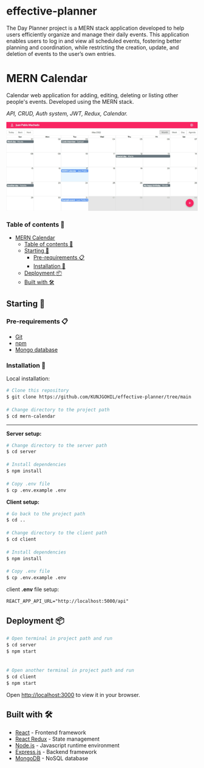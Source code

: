 # effective-planner
The Day Planner project is a MERN stack application developed to help users efficiently organize and manage their daily events. This application enables users to log in and view all scheduled events, fostering better planning and coordination, while restricting the creation, update, and deletion of events to the user’s own entries.

# MERN Calendar

Calendar web application for adding, editing, deleting or listing other people's events. Developed using the MERN stack.

*API, CRUD, Auth system, JWT, Redux, Calendar.*



<img src="./preview.jpeg">

### Table of contents 📃

- [MERN Calendar](#mern-calendar)
    - [Table of contents 📃](#table-of-contents-)
  - [Starting 🚀](#starting-)
    - [Pre-requirements 📋](#pre-requirements-)
    - [Installation 🔧](#installation-)
  - [Deployment 📦](#deployment-)
  - [Built with 🛠️](#built-with-️)

## Starting 🚀
  
### Pre-requirements 📋

* [Git](https://git-scm.com/)
* [npm](https://www.npmjs.com/)
* [Mongo database](https://www.mongodb.com/)

### Installation 🔧

Local installation:

```bash
# Clone this repository
$ git clone https://github.com/KUNJGOHIL/effective-planner/tree/main

# Change directory to the project path
$ cd mern-calendar
```

---

**Server setup:**
```bash
# Change directory to the server path
$ cd server

# Install dependencies
$ npm install

# Copy .env file
$ cp .env.example .env
```

**Client setup:**
```bash
# Go back to the project path
$ cd ..

# Change directory to the client path
$ cd client

# Install dependencies
$ npm install

# Copy .env file
$ cp .env.example .env
```

client **.env** file setup:

```shell
REACT_APP_API_URL="http://localhost:5000/api"
```

## Deployment 📦

```bash
# Open terminal in project path and run
$ cd server
$ npm start


# Open another terminal in project path and run
$ cd client
$ npm start
```
Open [http://localhost:3000](http://localhost:3000) to view it in your browser.

## Built with 🛠️

* [React](https://es.reactjs.org/) - Frontend framework
* [React Redux](https://react-redux.js.org/) - State management
* [Node.js](https://nodejs.org/) - Javascript runtime environment
* [Express.js](https://expressjs.com/) - Backend framework
* [MongoDB](https://www.mongodb.com/) - NoSQL database
